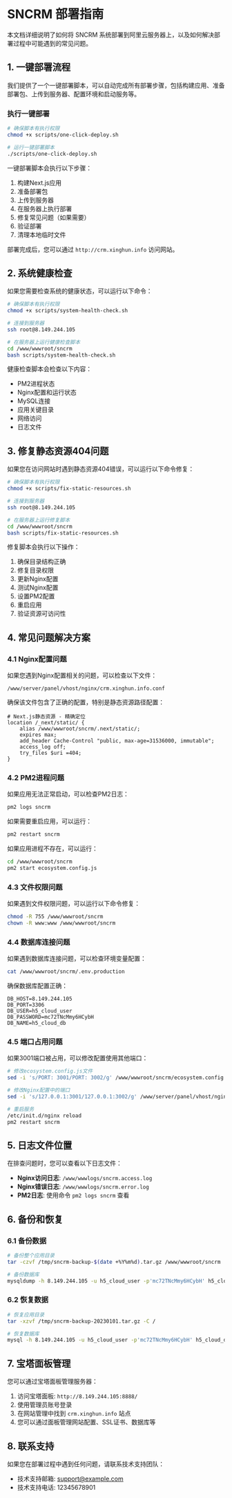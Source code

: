 # SNCRM 部署指南

本文档详细说明了如何将 SNCRM 系统部署到阿里云服务器上，以及如何解决部署过程中可能遇到的常见问题。

## 1. 一键部署流程

我们提供了一个一键部署脚本，可以自动完成所有部署步骤，包括构建应用、准备部署包、上传到服务器、配置环境和启动服务等。

### 执行一键部署

```bash
# 确保脚本有执行权限
chmod +x scripts/one-click-deploy.sh

# 运行一键部署脚本
./scripts/one-click-deploy.sh
```

一键部署脚本会执行以下步骤：
1. 构建Next.js应用
2. 准备部署包
3. 上传到服务器
4. 在服务器上执行部署
5. 修复常见问题（如果需要）
6. 验证部署
7. 清理本地临时文件

部署完成后，您可以通过 `http://crm.xinghun.info` 访问网站。

## 2. 系统健康检查

如果您需要检查系统的健康状态，可以运行以下命令：

```bash
# 确保脚本有执行权限
chmod +x scripts/system-health-check.sh

# 连接到服务器
ssh root@8.149.244.105

# 在服务器上运行健康检查脚本
cd /www/wwwroot/sncrm
bash scripts/system-health-check.sh
```

健康检查脚本会检查以下内容：
- PM2进程状态
- Nginx配置和运行状态
- MySQL连接
- 应用关键目录
- 网络访问
- 日志文件

## 3. 修复静态资源404问题

如果您在访问网站时遇到静态资源404错误，可以运行以下命令修复：

```bash
# 确保脚本有执行权限
chmod +x scripts/fix-static-resources.sh

# 连接到服务器
ssh root@8.149.244.105

# 在服务器上运行修复脚本
cd /www/wwwroot/sncrm
bash scripts/fix-static-resources.sh
```

修复脚本会执行以下操作：
1. 确保目录结构正确
2. 修复目录权限
3. 更新Nginx配置
4. 测试Nginx配置
5. 设置PM2配置
6. 重启应用
7. 验证资源可访问性

## 4. 常见问题解决方案

### 4.1 Nginx配置问题

如果您遇到Nginx配置相关的问题，可以检查以下文件：

```
/www/server/panel/vhost/nginx/crm.xinghun.info.conf
```

确保该文件包含了正确的配置，特别是静态资源路径配置：

```nginx
# Next.js静态资源 - 精确定位
location /_next/static/ {
    alias /www/wwwroot/sncrm/.next/static/;
    expires max;
    add_header Cache-Control "public, max-age=31536000, immutable";
    access_log off;
    try_files $uri =404;
}
```

### 4.2 PM2进程问题

如果应用无法正常启动，可以检查PM2日志：

```bash
pm2 logs sncrm
```

如果需要重启应用，可以运行：

```bash
pm2 restart sncrm
```

如果应用进程不存在，可以运行：

```bash
cd /www/wwwroot/sncrm
pm2 start ecosystem.config.js
```

### 4.3 文件权限问题

如果遇到文件权限问题，可以运行以下命令修复：

```bash
chmod -R 755 /www/wwwroot/sncrm
chown -R www:www /www/wwwroot/sncrm
```

### 4.4 数据库连接问题

如果遇到数据库连接问题，可以检查环境变量配置：

```bash
cat /www/wwwroot/sncrm/.env.production
```

确保数据库配置正确：

```
DB_HOST=8.149.244.105
DB_PORT=3306
DB_USER=h5_cloud_user
DB_PASSWORD=mc72TNcMmy6HCybH
DB_NAME=h5_cloud_db
```

### 4.5 端口占用问题

如果3001端口被占用，可以修改配置使用其他端口：

```bash
# 修改ecosystem.config.js文件
sed -i 's/PORT: 3001/PORT: 3002/g' /www/wwwroot/sncrm/ecosystem.config.js

# 修改Nginx配置中的端口
sed -i 's/127.0.0.1:3001/127.0.0.1:3002/g' /www/server/panel/vhost/nginx/crm.xinghun.info.conf

# 重启服务
/etc/init.d/nginx reload
pm2 restart sncrm
```

## 5. 日志文件位置

在排查问题时，您可以查看以下日志文件：

- **Nginx访问日志**: `/www/wwwlogs/sncrm.access.log`
- **Nginx错误日志**: `/www/wwwlogs/sncrm.error.log`
- **PM2日志**: 使用命令 `pm2 logs sncrm` 查看

## 6. 备份和恢复

### 6.1 备份数据

```bash
# 备份整个应用目录
tar -czvf /tmp/sncrm-backup-$(date +%Y%m%d).tar.gz /www/wwwroot/sncrm

# 备份数据库
mysqldump -h 8.149.244.105 -u h5_cloud_user -p'mc72TNcMmy6HCybH' h5_cloud_db > /tmp/sncrm-db-backup-$(date +%Y%m%d).sql
```

### 6.2 恢复数据

```bash
# 恢复应用目录
tar -xzvf /tmp/sncrm-backup-20230101.tar.gz -C /

# 恢复数据库
mysql -h 8.149.244.105 -u h5_cloud_user -p'mc72TNcMmy6HCybH' h5_cloud_db < /tmp/sncrm-db-backup-20230101.sql
```

## 7. 宝塔面板管理

您可以通过宝塔面板管理服务器：

1. 访问宝塔面板: `http://8.149.244.105:8888/`
2. 使用管理员账号登录
3. 在网站管理中找到 `crm.xinghun.info` 站点
4. 您可以通过面板管理网站配置、SSL证书、数据库等

## 8. 联系支持

如果您在部署过程中遇到任何问题，请联系技术支持团队：

- 技术支持邮箱: [support@example.com](mailto:support@example.com)
- 技术支持电话: 12345678901 